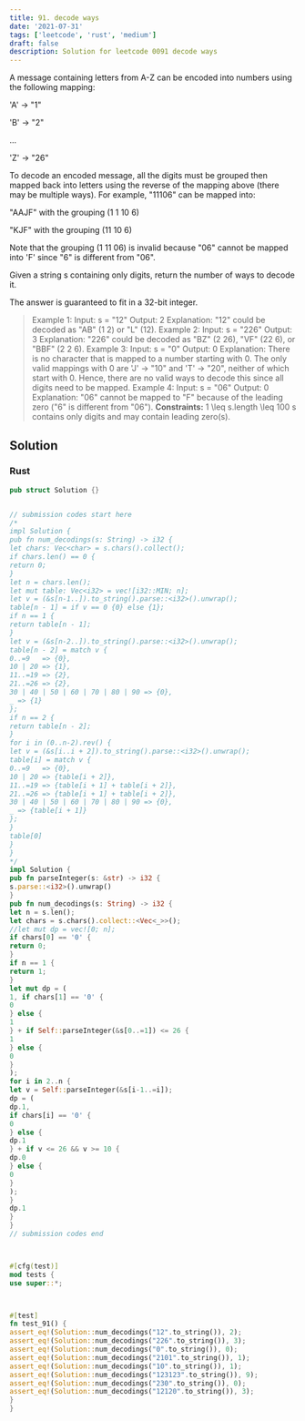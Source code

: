 ```yaml
---
title: 91. decode ways
date: '2021-07-31'
tags: ['leetcode', 'rust', 'medium']
draft: false
description: Solution for leetcode 0091 decode ways
---
```




A message containing letters from A-Z can be encoded into numbers using the following mapping:



'A' -> "1"

'B' -> "2"

...

'Z' -> "26"



To decode an encoded message, all the digits must be grouped then mapped back into letters using the reverse of the mapping above (there may be multiple ways). For example, "11106" can be mapped into:



"AAJF" with the grouping (1 1 10 6)

"KJF" with the grouping (11 10 6)



Note that the grouping (1 11 06) is invalid because "06" cannot be mapped into 'F' since "6" is different from "06".

Given a string s containing only digits, return the number of ways to decode it.

The answer is guaranteed to fit in a 32-bit integer.



>   Example 1:
>   Input: s <TeX>=</TeX> "12"
>   Output: 2
>   Explanation: "12" could be decoded as "AB" (1 2) or "L" (12).
>   Example 2:
>   Input: s <TeX>=</TeX> "226"
>   Output: 3
>   Explanation: "226" could be decoded as "BZ" (2 26), "VF" (22 6), or "BBF" (2 2 6).
>   Example 3:
>   Input: s <TeX>=</TeX> "0"
>   Output: 0
>   Explanation: There is no character that is mapped to a number starting with 0.
>   The only valid mappings with 0 are 'J' -> "10" and 'T' -> "20", neither of which start with 0.
>   Hence, there are no valid ways to decode this since all digits need to be mapped.
>   Example 4:
>   Input: s <TeX>=</TeX> "06"
>   Output: 0
>   Explanation: "06" cannot be mapped to "F" because of the leading zero ("6" is different from "06").
**Constraints:**
>   	1 <TeX>\leq</TeX> s.length <TeX>\leq</TeX> 100
>   	s contains only digits and may contain leading zero(s).


## Solution


### Rust
```rust
pub struct Solution {}


// submission codes start here
/*
impl Solution {
pub fn num_decodings(s: String) -> i32 {
let chars: Vec<char> = s.chars().collect();
if chars.len() == 0 {
return 0;
}
let n = chars.len();
let mut table: Vec<i32> = vec![i32::MIN; n];
let v = (&s[n-1..]).to_string().parse::<i32>().unwrap();
table[n - 1] = if v == 0 {0} else {1};
if n == 1 {
return table[n - 1];
}
let v = (&s[n-2..]).to_string().parse::<i32>().unwrap();
table[n - 2] = match v {
0..=9   => {0},
10 | 20 => {1},
11..=19 => {2},
21..=26 => {2},
30 | 40 | 50 | 60 | 70 | 80 | 90 => {0},
_ => {1}
};
if n == 2 {
return table[n - 2];
}
for i in (0..n-2).rev() {
let v = (&s[i..i + 2]).to_string().parse::<i32>().unwrap();
table[i] = match v {
0..=9   => {0},
10 | 20 => {table[i + 2]},
11..=19 => {table[i + 1] + table[i + 2]},
21..=26 => {table[i + 1] + table[i + 2]},
30 | 40 | 50 | 60 | 70 | 80 | 90 => {0},
_ => {table[i + 1]}
};
}
table[0]
}
}
*/
impl Solution {
pub fn parseInteger(s: &str) -> i32 {
s.parse::<i32>().unwrap()
}
pub fn num_decodings(s: String) -> i32 {
let n = s.len();
let chars = s.chars().collect::<Vec<_>>();
//let mut dp = vec![0; n];
if chars[0] == '0' {
return 0;
}
if n == 1 {
return 1;
}
let mut dp = (
1, if chars[1] == '0' {
0
} else {
1
} + if Self::parseInteger(&s[0..=1]) <= 26 {
1
} else {
0
}
);
for i in 2..n {
let v = Self::parseInteger(&s[i-1..=i]);
dp = (
dp.1,
if chars[i] == '0' {
0
} else {
dp.1
} + if v <= 26 && v >= 10 {
dp.0
} else {
0
}
);
}
dp.1
}
}
// submission codes end



#[cfg(test)]
mod tests {
use super::*;



#[test]
fn test_91() {
assert_eq!(Solution::num_decodings("12".to_string()), 2);
assert_eq!(Solution::num_decodings("226".to_string()), 3);
assert_eq!(Solution::num_decodings("0".to_string()), 0);
assert_eq!(Solution::num_decodings("2101".to_string()), 1);
assert_eq!(Solution::num_decodings("10".to_string()), 1);
assert_eq!(Solution::num_decodings("123123".to_string()), 9);
assert_eq!(Solution::num_decodings("230".to_string()), 0);
assert_eq!(Solution::num_decodings("12120".to_string()), 3);
}
}

```
